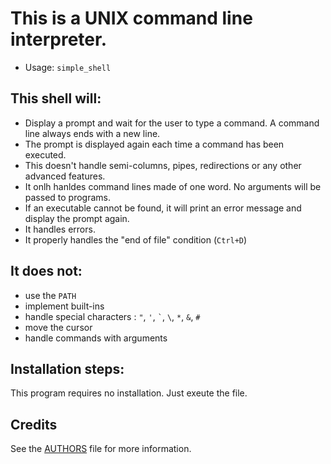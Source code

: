 # This is a UNIX command line interpreter.

- Usage: `simple_shell`

## This shell will:

- Display a prompt and wait for the user to type a command. A command line
always ends with a new line.
- The prompt is displayed again each time a command has been executed.
- This doesn't handle semi-columns, pipes, redirections or any other advanced
features.
- It onlh hanldes command lines made of one word. No arguments will be passed
to programs.
- If an executable cannot be found, it will print an error message and display
the prompt again.
- It handles errors.
- It properly handles the "end of file" condition (`Ctrl+D`)

## It does not:

- use the `PATH`
- implement built-ins
- handle special characters : `"`, `'`, `` ` ``, `\`, `*`, `&`, `#`
- move the cursor
- handle commands with arguments

## Installation steps:

This program requires no installation. Just exeute the file.

## Credits

See the [AUTHORS](AUTHORS) file for more information.
